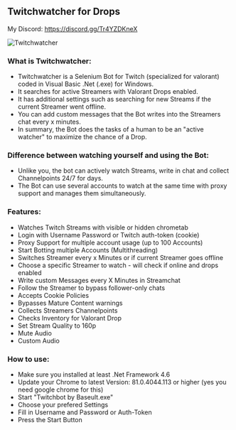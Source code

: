 ## Twitchwatcher for Drops

My Discord: https://discord.gg/Tr4YZDKneX

![Twitchwatcher](https://i.ibb.co/PFG9tGp/image.png)

### What is Twitchwatcher:
- Twitchwatcher is a Selenium Bot for Twitch (specialized for valorant) coded in Visual Basic .Net (.exe) for Windows.
- It searches for active Streamers with Valorant Drops enabled.
- It has additional settings such as searching for new Streams if the current Streamer went offline.
- You can add custom messages that the Bot writes into the Streamers chat every x minutes.
- In summary, the Bot does the tasks of a human to be an "active watcher" to maximize the chance of a Drop.

### Difference between watching yourself and using the Bot:
- Unlike you, the bot can actively watch Streams, write in chat and collect Channelpoints 24/7 for days.
- The Bot can use several accounts to watch at the same time with proxy support and manages them simultaneously.

### Features:
- Watches Twitch Streams with visible or hidden chrometab
- Login with Username Password or Twitch auth-token (cookie)
- Proxy Support for multiple account usage (up to 100 Accounts)
- Start Botting multiple Accounts (Multithreading)
- Switches Streamer every x Minutes or if current Streamer goes offline
- Choose a specific Streamer to watch - will check if online and drops enabled
- Write custom Messages every X Minutes in Streamchat
- Follow the Streamer to bypass follower-only chats
- Accepts Cookie Policies
- Bypasses Mature Content warnings
- Collects Streamers Channelpoints
- Checks Inventory for Valorant Drop
- Set Stream Quality to 160p
- Mute Audio
- Custom Audio

### How to use:
- Make sure you installed at least .Net Framework 4.6
- Update your Chrome to latest Version: 81.0.4044.113 or higher (yes you need google chrome for this)
- Start "Twitchbot by Baseult.exe"
- Choose your prefered Settings
- Fill in Username and Password or Auth-Token
- Press the Start Button
